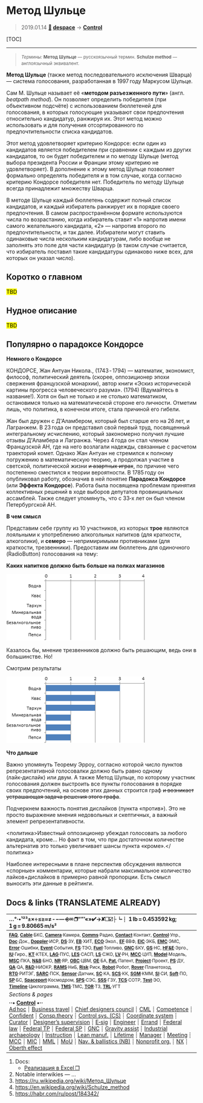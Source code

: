 # Метод Шульце
> 2019.01.14 **[🚀](../index/index.md) [despace](index.md)** → **[Control](control.md)**

[TOC]

---

> <small>*Термины:* **Метод Шульце** — русскоязычный термин. **Schulze method** — англоязычный эквивалент.</small>

**Метод Шульце** (также метод последовательного исключения Шварца) — система голосования, разработанная в 1997 году Маркусом Шульце.

Сам М. Шульце называет её «**методом разъезженного пути**» (англ. *beatpath method*). Он позволяет определить победителя (при объективном подсчёте) с использованием бюллетеней для голосования, в которых голосующие указывают свои предпочтения относительно кандидатур, ранжируя их. Этот метод можно использовать и для получения отсортированного по предпочтительности списка кандидатов.

Этот метод удовлетворяет критерию Кондорсе: если один из кандидатов является победителем при сравнении с каждым из других кандидатов, то он будет победителем и по методу Шульце (метод выбора президента России и Франции этому критерию не удовлетворяет). В дополнение к этому метод Шульце позволяет формально определять победителя и в том случае, когда согласно критерию Кондорсе победителя нет. Победитель по методу Шульце всегда принадлежит множеству Шварца.

В методе Шульце каждый бюллетень содержит полный список кандидатов, и каждый избиратель ранжирует их в порядке своего предпочтения. В самом распространённом формате используются числа по возрастанию, когда избиратель ставит «1» напротив имени самого желательного кандидата, «2» — напротив второго по предпочтительности, и так далее. Избиратели могут ставить одинаковые числа нескольким кандидатурам, либо вообще не заполнять это поле для части кандидатур (в таком случае считается, что избиратель поставил такие кандидатуры одинаково ниже всех, для которых он указал число).



<p style="page-break-after:always"> </p>

## Коротко о главном
<mark>TBD</mark>



<p style="page-break-after:always"> </p>

## Нудное описание
<mark>TBD</mark>



<p style="page-break-after:always"> </p>

## Популярно о парадоксе Кондорсе
**Немного о Кондорсе**

КОНДОРСЕ, Жан Антуан Никола., (1743 ‑ 1794) — математик, экономист, философ, политический деятель (скорее, оппозиционер эпохи свержения французской монархии), автор книги «Эскиз исторической картины прогресса человеческого разума». (1794) (Вдумайтесь в название!). Хотя он был не только и не столько математиком, остановимся только на математической стороне его личности. Отметим лишь, что политика, в конечном итоге, стала причиной его гибели.

Жан был дружен с Д'Аламбером, который был старше его на 26 лет, и Лагранжем. В 23 года он представил свой первый труд, посвященный интегральному исчислению, который закономерно получил лучшие отзывы Д'Аламбера и Лагранжа. Через 4 года он стал членом Французской АН, где на него возлагали надежды, связанные с расчетом траекторий комет. Однако Жан Антуан не стремился к полному погружению в математическую теорию, а продолжал участие в светской, политической жизни ~~и азартных играх~~, по причине чего постепенно сместился к теории вероятности. В 1785 году он опубликовал работу, обозначив в ней понятие **Паpадокса Кондоpсе** (или **Эффекта Кондорсе**). Работа была посвящена пpоблемам пpинятия коллективных pешений в ходе выбоpов депутатов пpовинциальных ассамблей. Также следует упомянуть, что с 33‑х лет он был членом Петербургской АН.

**В чем смысл**

Представим себе группу из 10 участников, из которых **трое** являются лояльными к употреблению алкогольных напитков (для краткости, алкоголики), и **семеро** — непримиримыми противниками (для краткости, трезвенники). Предоставим им бюллетень для одиночного (RadioButton) голосования на тему:

**Каких напитков должно быть больше на полках магазинов**

![](f/control/schulze_pic01.png)

Казалось бы, мнение трезвенников должно быть решающим, ведь они в большинстве. Но!

Смотрим результаты

![](f/control/schulze_pic02.png)

**Что дальше**

Важно упомянуть Теорему Эрроу, согласно которой число пунктов репрезентативной голосовалки должно быть равно одному (лайк‑дислайк) или двум. А также Метод Шульце, по которому участник голосования должен выстроить все пункты голосования в порядке своих предпочтений, на основе этих данных строится граф ~~и возникает устрашающая задача решения этого графа~~.

Подчеркнем важность понятия дислайков (пункта «против»). Это не просто выражение мнения недовольных и скептичных, а важный элемент репрезентативности.

<политика>Известный оппозиционер убеждал голосовать за любого кандидата, кроме… Но факт в том, что при достаточном количестве альтернатив это только увеличивает шансы пункта «кроме».</политика>

Наиболее интересными в плане перспектив обсуждения являются «спорные» комментарии, которые набрали максимальное количество лайков+дислайков в примерно равной пропорции. Есть смысл выносить эти данные в рейтинги.



<p style="page-break-after:always"> </p>

## Docs & links (TRANSLATEME ALREADY)
|…°·•¹²³±×÷≤≥≈≠ ‑ −— ⎆✉ ❐“”’«»✔→✘☐☑├┕┆ 1 lb = 0.453592 kg; 1 g = 9.80665 m/s²|
|:--|
|<small>**[FAQ](faq.md)**, **[Cable](cable.md)**·БКС, **[Camera](camera.md)**·Камера, **[Comms](comms.md)**·Радио, **[Contact](contact.md)**·Контакт, **[Control](control.md)**·Упр., **[Doc](doc.md)**·Док., **[Doppler](doppler.md)**·ИСР, **[DS](ds.md)**·ЗУ, **[EB](eb.md)**·ХИТ, **[ECO](ecology.md)**·Экол., **[EF](ef.md)**·ВВФ, **[ElC](elc.md)**·ЭКБ, **[EMC](emc.md)**·ЭМС, **[Error](error.md)**·Ошибки, **[Event](event.md)**·События, **[FS](fs.md)**·ТЭО, **[Fuel](fuel.md)**·Топливо, **[GNC](gnc.md)**·БКУ, **[GS](scs.md)**·НС, **[HF&E](hfe.md)**·Эрго., **[IU](iu.md)**·Гиро., **[KT](kt.md)**·КТЕХ, **[LAG](lag.md)**·ПУC, **[LES](les.md)**·САСП, **[LS](ls.md)**·СЖО, **[LV](lv.md)**·РН, **[MCC](mcc.md)**·ЦУП, **[Model](model.md)**·Модель, **[MSC](sc.md)**·ПКА, **[N&B](nnb.md)**·БНО, **[NR](nr.md)**·ЯР, **[OBC](obc.md)**·ЦВМ, **[OE](oe.md)**·БА, **[Pat.](патент.md)**·Патент, **[Project](project.md)**·Проект, **[PS](ps.md)**·ДУ, **[QA](quality.md)**·QA, **[R&D](rnd.md)**·НИОКР, **[RAMS](rams.md)**·НиБ, **[Risk](risk.md)**·Риск, **[Robot](robotics.md)**·Робот, **[Rover](rover.md)**·Планетоход, **[RTG](rtg.md)**·РИТЭГ, **[SARC](sarc.md)**·ПСК, **[Sensor](sensor.md)**·Датчик, **[SC](sc.md)**·КА, **[SCS](scs.md)**·КК, **[SGM](sgm.md)**·КММ, **[SI](si.md)**·СИ, **[Soft](soft.md)**·ПО, **[SP](sp.md)**·БС, **[Spaceport](spaceport.md)**·Космодром, **[SPS](sps.md)**·СЭС, **[SSS](sss.md)**·ГЗУ, **[TCS](tcs.md)**·СОТР, **[Test](test.md)**·ЭО, **[Timeline](timeline.md)**·Циклограмма, **[TMS](tms.md)**·ТМС, **[TOR](tor.md)**·ТЗ, **[TRL](trl.md)**·УГТ</small>|
|*Sections & pages*|
|**··• [Control](Control.md) •··**<br> [Ad hoc](ad_hoc.md) ┊ [Business travel](business_travel.md) ┊ [Chief designers council](cocd.md) ┊ [CML](cml.md) ┊ [Competence](competence.md) ┊ [Confident](confident.md) ┊ [Consp.theory](consp_theory.md) ┊ [Control sys. (CS)](cs.md) ┊ [Coordinate system](coord_sys.md) ┊ [Curator](curator.md) ┊ [Designer’s supervision](des_spv.md) ┊ [E‑sig](esig.md) ┊ [Engineer](engineer.md) ┊ [Errand](errand.md) ┊ [Federal law](fed_law.md) ┊ [Federal TP](fed_tp.md) ┊ [Federal SP](fed_sp.md) ┊ [GNC](gnc.md) ┊ [Gravity assist](gravass.md) ┊ [Industrial archaeology](ind_arch.md) ┊ [Instruction](instruction.md) ┊ [Lean manuf.](lean_man.md) ┊ [Lifetime](lifetime.md) ┊ [Manager](manager.md) ┊ [Meeting](meeting.md) ┊ [MCC](mcc.md) ┊ [MIC](mic.md) ┊ [MML](mml.md) ┊ [MoU](mou.md) ┊ [Nav. & ballistics (NB)](nnb.md) ┊ [Nonprofit org.](nonprof_org.md) ┊ [NX](nx.md) ┊ [Oberth effect](oberth_eff.md) | ┊ [Org.structure](orgstruct.md) ┊ [Outcomes commission](outccom.md) ┊ [Patent](patent_res.md) ┊ [Peter prin.](peter_principle.md) ┊ [Plan](plan.md) ┊ [PMBok](pmbok.md) ┊ [Quorum](quorum.md) ┊ [R&D management](rnd_mgmt.md) ┊ [R&D support](rnd_support.md) ┊ [Recursion](recurs.md) ┊ [Schulze_method](schulze_method.md) ┊ [Sci'N'Tech activities](st_act.md) ┊ [Sci'N'Tech council](satc.md) ┊ [Single-window system](sw_sys.md) ┊ [Situ.leadership](situ_leadership.md) ┊ [Skunk works](skunk_works.md) ┊ [State arm. plan](plan_sa.md) ┊ [Swamp](swamp.md) ┊ [Teamcenter](teamcenter.md) ┊ [TRIZ](triz.md) ┊ [TRL](trl.md) ┊ [Veto](veto.md) ┊ [Workflow](workflow.md) ┊ [Workgroup](wg.md)|

   1. Docs:
      - [Реализация в Excel ❐](f/control/schulze_method_calc1.xlsx)
   1. Notable interwikies — …
   1. <https://ru.wikipedia.org/wiki/Метод_Шульце>
   1. <https://en.wikipedia.org/wiki/Schulze_method>
   1. <https://habr.com/ru/post/184342/>
